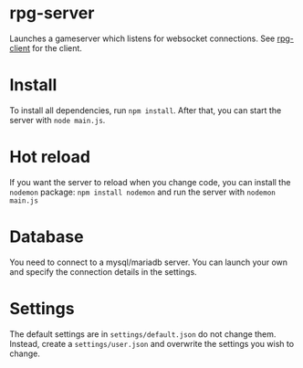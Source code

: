 # rpg-server
Launches a gameserver which listens for websocket connections. See [rpg-client](https://github.com/bolizei/rpg-client) for the client.

# Install
To install all dependencies, run `npm install`. After that, you can start the server with `node main.js`.

# Hot reload
If you want the server to reload when you change code, you can install the `nodemon` package:
`npm install nodemon`
and run the server with
`nodemon main.js`

# Database
You need to connect to a mysql/mariadb server. You can launch your own and specify the connection details in the settings.

# Settings
The default settings are in `settings/default.json` do not change them. Instead, create a `settings/user.json` and overwrite the settings you wish to change.
